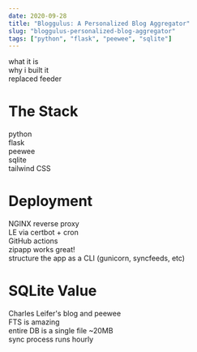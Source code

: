 ```yaml
---
date: 2020-09-28
title: "Bloggulus: A Personalized Blog Aggregator"
slug: "bloggulus-personalized-blog-aggregator"
tags: ["python", "flask", "peewee", "sqlite"]
---
```

what it is  
why i built it  
replaced feeder  

# The Stack
python  
flask  
peewee  
sqlite  
tailwind CSS  

# Deployment
NGINX reverse proxy  
LE via certbot + cron  
GitHub actions  
zipapp works great!  
structure the app as a CLI (gunicorn, syncfeeds, etc)  

# SQLite Value
Charles Leifer's blog and peewee  
FTS is amazing  
entire DB is a single file ~20MB  
sync process runs hourly  
